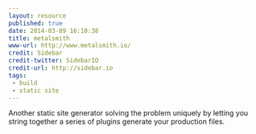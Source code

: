 ```yaml
---
layout: resource
published: true
date: 2014-03-09 16:10:38
title: metalsmith
www-url: http://www.metalsmith.io/
credit: Sidebar
credit-twitter: SidebarIO
credit-url: http://sidebar.io
tags: 
 - build
 - static site
---
```


Another static site generator solving the problem uniquely by letting you string together a series of plugins generate your production files.